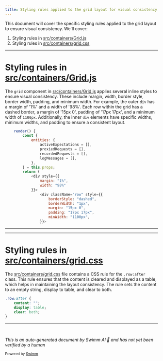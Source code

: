 ```yaml
---
title: Styling rules applied to the grid layout for visual consistency
---
```

This document will cover the specific styling rules applied to the grid layout to ensure visual consistency. We'll cover:

1. Styling rules in <SwmPath>[src/containers/Grid.js](src/containers/Grid.js)</SwmPath>
2. Styling rules in <SwmPath>[src/containers/grid.css](src/containers/grid.css)</SwmPath>

<SwmSnippet path="/src/containers/Grid.js" line="19">

---

# Styling rules in <SwmPath>[src/containers/Grid.js](src/containers/Grid.js)</SwmPath>

The <SwmToken path="src/containers/Grid.js" pos="6:4:4" line-data="import &#39;./grid.css&#39;;">`grid`</SwmToken> component in <SwmPath>[src/containers/Grid.js](src/containers/Grid.js)</SwmPath> applies several inline styles to ensure visual consistency. These include margin, width, border style, border width, padding, and minimum width. For example, the outer <SwmToken path="src/containers/Grid.js" pos="29:2:2" line-data="            &lt;div style={{">`div`</SwmToken> has a margin of '1%' and a width of '98%'. Each row within the grid has a dashed border, a margin of '15px 0', padding of '17px 17px', and a minimum width of <SwmToken path="src/containers/Grid.js" pos="38:5:5" line-data="                    minWidth: &quot;1100px&quot;,">`1100px`</SwmToken>. Additionally, the inner <SwmToken path="src/containers/Grid.js" pos="29:2:2" line-data="            &lt;div style={{">`div`</SwmToken> elements have specific widths, minimum widths, and padding to ensure a consistent layout.

```javascript
    render() {
        const {
            entities: {
                activeExpectations = [],
                proxiedRequests = [],
                recordedRequests = [],
                logMessages = [],
            },
        } = this.props;
        return (
            <div style={{
                margin: "1%",
                width: "98%"
            }}>
                <div className="row" style={{
                    borderStyle: "dashed",
                    borderWidth: "1px",
                    margin: "15px 0",
                    padding: "17px 17px",
                    minWidth: "1100px",
                }}>
```

---

</SwmSnippet>

<SwmSnippet path="/src/containers/grid.css" line="1">

---

# Styling rules in <SwmPath>[src/containers/grid.css](src/containers/grid.css)</SwmPath>

The <SwmPath>[src/containers/grid.css](src/containers/grid.css)</SwmPath> file contains a CSS rule for the <SwmToken path="src/containers/grid.css" pos="1:0:3" line-data=".row:after {">`.row:after`</SwmToken> class. This rule ensures that the content is cleared and displayed as a table, which helps in maintaining the layout consistency. The rule sets the content to an empty string, display to table, and clear to both.

```css
.row:after {
    content: "";
    display: table;
    clear: both;
}
```

---

</SwmSnippet>

&nbsp;

*This is an auto-generated document by Swimm AI 🌊 and has not yet been verified by a human*

<SwmMeta version="3.0.0" repo-id="Z2l0aHViJTNBJTNBbW9ja3NlcnZlci11aSUzQSUzQVN3aW1tLURlbW8=" repo-name="mockserver-ui"><sup>Powered by [Swimm](/)</sup></SwmMeta>
